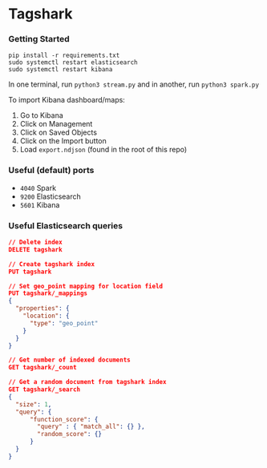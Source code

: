 # Tagshark


### Getting Started

```shell
pip install -r requirements.txt
sudo systemctl restart elasticsearch
sudo systemctl restart kibana
```
In one terminal, run ```python3 stream.py```
and in another, run ```python3 spark.py```


To import Kibana dashboard/maps:
1. Go to Kibana
2. Click on Management
3. Click on Saved Objects
4. Click on the Import button
5. Load ```export.ndjson``` (found in the root of this repo)

### Useful (default) ports
- ```4040``` Spark
- ```9200``` Elasticsearch
- ```5601``` Kibana
    

### Useful Elasticsearch queries
```json
// Delete index
DELETE tagshark

// Create tagshark index
PUT tagshark

// Set geo_point mapping for location field
PUT tagshark/_mappings
{
  "properties": {
    "location": {
      "type": "geo_point"
    }
  }
}

// Get number of indexed documents
GET tagshark/_count

// Get a random document from tagshark index
GET tagshark/_search
{
  "size": 1,
  "query": {
      "function_score": {
        "query" : { "match_all": {} },
        "random_score": {}
      }
  }
}
```
